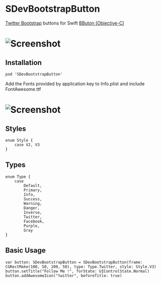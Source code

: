 SDevBootstrapButton
==================

[Twitter Bootstrap](http://getbootstrap.com) buttons for Swift
[BButon (Objective-C)](https://github.com/jessesquires/BButton)

# ![Screenshot](https://raw.githubusercontent.com/0x73/SDevBootstrapButton/master/Screenshots/screenshot0.png)


## Installation

````
pod 'SDevBootstrapButton'
````

Add the Fonts provided by application key to Info.plist and include FontAwesome.ttf

# ![Screenshot](https://raw.githubusercontent.com/0x73/SDevBootstrapButton/master/Screenshots/font.png)

## Styles
````
enum Style {
    case V2, V3
}
````

## Types
````
enum Type {
    case
        Default,
        Primary,
        Info,
        Success,
        Warning,
        Danger,
        Inverse,
        Twitter,
        Facebook,
        Purple,
        Gray
}
````

## Basic Usage

````
var button: SDevBootstrapButton = SDevBootstrapButton(frame: CGRectMake(100, 50, 200, 50), type: Type.Twitter, style: Style.V3)
button.setTitle("Follow Me !", forState: UIControlState.Normal)
button.addAwesomeIcon("twitter", beforeTitle: true)
````